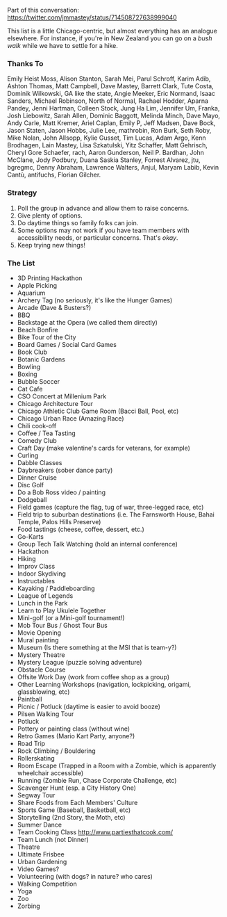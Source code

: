 Part of this conversation: https://twitter.com/jmmastey/status/714508727638999040

This list is a little Chicago-centric, but almost everything has an analogue elsewhere. For instance, if you're in New Zealand you can go on a _bush walk_ while we have to settle for a hike.

### Thanks To
Emily Heist Moss, Alison Stanton, Sarah Mei, Parul Schroff, Karim Adib, Ashton Thomas, Matt Campbell, Dave Mastey, Barrett Clark, Tute Costa, Dominik Wilkowski, GA like the state, Angie Meeker, Eric Normand, Isaac Sanders, Michael Robinson, North of Normal, Rachael Hodder, Aparna Pandey, Jenni Hartman, Colleen Stock, Jung Ha Lim, Jennifer Um, Franka, Josh Liebowitz, Sarah Allen, Dominic Baggott, Melinda Minch, Dave Mayo, Andy Carle, Matt Kremer, Ariel Caplan, Emily P, Jeff Madsen, Dave Bock, Jason Staten, Jason Hobbs, Julie Lee, mathrobin, Ron Burk, Seth Roby, Mike Nolan, John Allsopp, Kylie Gusset, Tim Lucas, Adam Argo, Kenn Brodhagen, Lain Mastey, Lisa Szkatulski, Yitz Schaffer, Matt Gehrisch, Cheryl Gore Schaefer, rach, Aaron Gunderson, Neil P. Bardhan, John McClane, Jody Podbury, Duana Saskia Stanley, Forrest Alvarez, jtu, bgregmc, Denny Abraham, Lawrence Walters, Anjul, Maryam Labib, Kevin Cantù, antifuchs, Florian Gilcher.

### Strategy
1. Poll the group in advance and allow them to raise concerns.
2. Give plenty of options.
3. Do daytime things so family folks can join.
4. Some options may not work if you have team members with accessibility needs, or particular concerns. That's _okay_.
5. Keep trying new things!

### The List
* 3D Printing Hackathon
* Apple Picking
* Aquarium
* Archery Tag (no seriously, it's like the Hunger Games)
* Arcade (Dave & Busters?)
* BBQ
* Backstage at the Opera (we called them directly)
* Beach Bonfire
* Bike Tour of the City
* Board Games / Social Card Games
* Book Club
* Botanic Gardens
* Bowling
* Boxing
* Bubble Soccer
* Cat Cafe
* CSO Concert at Millenium Park
* Chicago Architecture Tour
* Chicago Athletic Club Game Room (Bacci Ball, Pool, etc)
* Chicago Urban Race (Amazing Race)
* Chili cook-off
* Coffee / Tea Tasting
* Comedy Club
* Craft Day (make valentine's cards for veterans, for example)
* Curling
* Dabble Classes
* Daybreakers (sober dance party)
* Dinner Cruise
* Disc Golf
* Do a Bob Ross video / painting
* Dodgeball
* Field games (capture the flag, tug of war, three-legged race, etc)
* Field trip to suburban destinations (i.e. The Farnsworth House, Bahai Temple, Palos Hills Preserve)
* Food tastings (cheese, coffee, dessert, etc.)
* Go-Karts
* Group Tech Talk Watching (hold an internal conference)
* Hackathon
* Hiking
* Improv Class
* Indoor Skydiving
* Instructables
* Kayaking / Paddleboarding
* League of Legends
* Lunch in the Park
* Learn to Play Ukulele Together
* Mini-golf (or a Mini-golf tournament!)
* Mob Tour Bus / Ghost Tour Bus
* Movie Opening
* Mural painting
* Museum (Is there something at the MSI that is team-y?)
* Mystery Theatre
* Mystery League (puzzle solving adventure)
* Obstacle Course
* Offsite Work Day (work from coffee shop as a group)
* Other Learning Workshops (navigation, lockpicking, origami, glassblowing, etc)
* Paintball
* Picnic / Potluck (daytime is easier to avoid booze)
* Pilsen Walking Tour
* Potluck
* Pottery or painting class (without wine)
* Retro Games (Mario Kart Party, anyone?)
* Road Trip
* Rock Climbing / Bouldering
* Rollerskating
* Room Escape (Trapped in a Room with a Zombie, which is apparently wheelchair accessible)
* Running (Zombie Run, Chase Corporate Challenge, etc)
* Scavenger Hunt (esp. a City History One)
* Segway Tour
* Share Foods from Each Members' Culture
* Sports Game (Baseball, Basketball, etc)
* Storytelling (2nd Story, the Moth, etc)
* Summer Dance
* Team Cooking Class http://www.partiesthatcook.com/
* Team Lunch (not Dinner)
* Theatre
* Ultimate Frisbee
* Urban Gardening
* Video Games?
* Volunteering (with dogs? in nature? who cares)
* Walking Competition
* Yoga
* Zoo
* Zorbing
